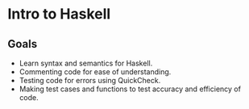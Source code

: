 # Intro to Haskell
## Goals
* Learn syntax and semantics for Haskell. 
* Commenting code for ease of understanding.
* Testing code for errors using QuickCheck.
* Making test cases and functions to test accuracy and efficiency of code.
